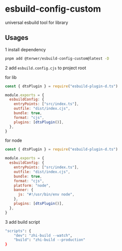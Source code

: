 # esbuild-config-custom

universal esbuild tool for library

## Usages

1 install dependency

```bash
pnpm add @terwer/esbuild-config-custom@latest -D
```

2 add `esbuild.config.cjs` to project root

for lib

```js
const { dtsPlugin } = require("esbuild-plugin-d.ts")

module.exports = {
  esbuildConfig: {
    entryPoints: ["src/index.ts"],
    outfile: "dist/index.cjs",
    bundle: true,
    format: "cjs",
    plugins: [dtsPlugin()],
  },
}
```

for node

```js
const { dtsPlugin } = require("esbuild-plugin-d.ts")

module.exports = {
  esbuildConfig: {
    entryPoints: ["src/index.ts"],
    outfile: "dist/index.cjs",
    bundle: true,
    format: "cjs",
    platform: "node",
    banner: {
      js: "#!/usr/bin/env node",
    },
    plugins: [dtsPlugin()],
  },
}
```

3 add build script

```bash
"scripts": {
    "dev": "zhi-build --watch",
    "build": "zhi-build --production"
}
```